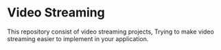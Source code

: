 # Video Streaming
This repository consist of video streaming projects, Trying to make video 
streaming easier to implement in your application.
